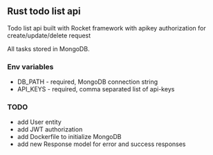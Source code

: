 ## Rust todo list api

Todo list api built with Rocket framework with apikey authorization for create/update/delete request

All tasks stored in MongoDB.

### Env variables

- DB_PATH - required, MongoDB connection string
- API_KEYS - required, comma separated list of api-keys

### TODO
- add User entity
- add JWT authorization
- add Dockerfile to initialize MongoDB
- add new Response model for error and success responses